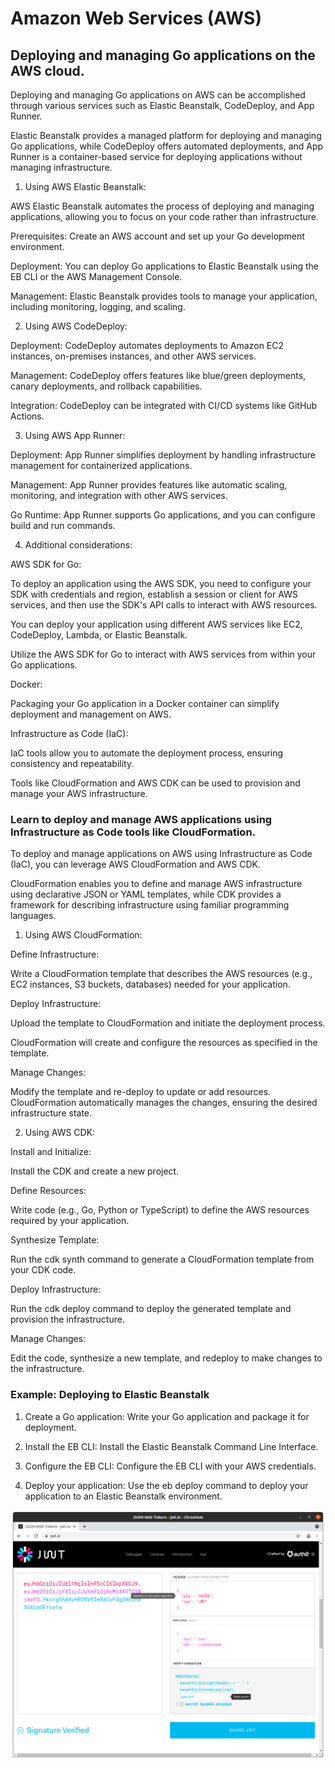# Amazon Web Services (AWS)

## Deploying and managing Go applications on the AWS cloud.

Deploying and managing Go applications on AWS can be accomplished through various services such as Elastic Beanstalk, CodeDeploy, and App Runner. 

Elastic Beanstalk provides a managed platform for deploying and managing Go applications, while CodeDeploy offers automated deployments, and App Runner is a container-based service for deploying applications without managing infrastructure.

1. Using AWS Elastic Beanstalk:

AWS Elastic Beanstalk automates the process of deploying and managing applications, allowing you to focus on your code rather than infrastructure.

Prerequisites: Create an AWS account and set up your Go development environment.

Deployment: You can deploy Go applications to Elastic Beanstalk using the EB CLI or the AWS Management Console.

Management: Elastic Beanstalk provides tools to manage your application, including monitoring, logging, and scaling.

2. Using AWS CodeDeploy:

Deployment: CodeDeploy automates deployments to Amazon EC2 instances, on-premises instances, and other AWS services.

Management: CodeDeploy offers features like blue/green deployments, canary deployments, and rollback capabilities.

Integration: CodeDeploy can be integrated with CI/CD systems like GitHub Actions.

3. Using AWS App Runner:

Deployment: App Runner simplifies deployment by handling infrastructure management for containerized applications.

Management: App Runner provides features like automatic scaling, monitoring, and integration with other AWS services.

Go Runtime: App Runner supports Go applications, and you can configure build and run commands.

4. Additional considerations:

AWS SDK for Go:

To deploy an application using the AWS SDK, you need to configure your SDK with credentials and region, establish a session or client for AWS services, and then use the SDK's API calls to interact with AWS resources.

You can deploy your application using different AWS services like EC2, CodeDeploy, Lambda, or Elastic Beanstalk.

Utilize the AWS SDK for Go to interact with AWS services from within your Go applications.

Docker:

Packaging your Go application in a Docker container can simplify deployment and management on AWS.

Infrastructure as Code (IaC):

IaC tools allow you to automate the deployment process, ensuring consistency and repeatability.

Tools like CloudFormation and AWS CDK can be used to provision and manage your AWS infrastructure.

### Learn to deploy and manage AWS applications using Infrastructure as Code tools like CloudFormation.

To deploy and manage applications on AWS using Infrastructure as Code (IaC), you can leverage AWS CloudFormation and AWS CDK. 

CloudFormation enables you to define and manage AWS infrastructure using declarative JSON or YAML templates, while CDK provides a framework for describing infrastructure using familiar programming languages.

1. Using AWS CloudFormation:

Define Infrastructure:

Write a CloudFormation template that describes the AWS resources (e.g., EC2 instances, S3 buckets, databases) needed for your application.

Deploy Infrastructure:

Upload the template to CloudFormation and initiate the deployment process.

CloudFormation will create and configure the resources as specified in the template.

Manage Changes:

Modify the template and re-deploy to update or add resources. CloudFormation automatically manages the changes, ensuring the desired infrastructure state.

2. Using AWS CDK:

Install and Initialize:

Install the CDK and create a new project.

Define Resources:

Write code (e.g., Go, Python or TypeScript) to define the AWS resources required by your application.

Synthesize Template:

Run the cdk synth command to generate a CloudFormation template from your CDK code.

Deploy Infrastructure:

Run the cdk deploy command to deploy the generated template and provision the infrastructure.

Manage Changes:

Edit the code, synthesize a new template, and redeploy to make changes to the infrastructure. 

### Example: Deploying to Elastic Beanstalk

1. Create a Go application: Write your Go application and package it for deployment.

2. Install the EB CLI: Install the Elastic Beanstalk Command Line Interface.

3. Configure the EB CLI: Configure the EB CLI with your AWS credentials.

4. Deploy your application: Use the eb deploy command to deploy your application to an Elastic Beanstalk environment.

![alt text](https://github.com/jylhakos/InternetOfThings/blob/main/JWT/JWT.png?raw=true)
